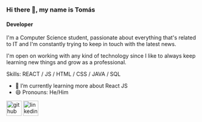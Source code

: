 ### Hi there 👋, my name is Tomás
#### Developer
I'm a Computer Science student, passionate about everything that's related to IT and I'm constantly trying to keep in touch with the latest news.

I'm open on working with any kind of technology since I like to always keep learning new things and grow as a professional.

Skills: REACT / JS / HTML / CSS / JAVA / SQL

- 🌱 I’m currently learning more about React JS 
- 😄 Pronouns: He/Him 


[<img src='https://cdn.jsdelivr.net/npm/simple-icons@3.0.1/icons/github.svg' alt='github' height='40'>](https://github.com/TomTossu)  [<img src='https://cdn.jsdelivr.net/npm/simple-icons@3.0.1/icons/linkedin.svg' alt='linkedin' height='40'>](https://www.linkedin.com/in/https://www.linkedin.com/in/tomas-sancheztossutti//)  

